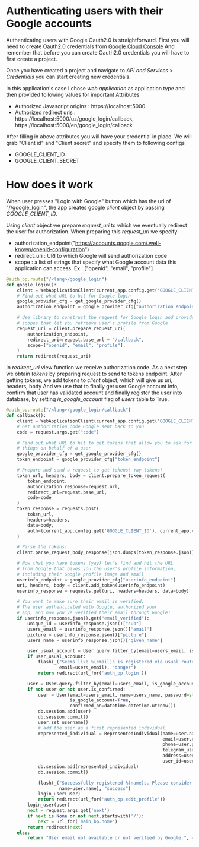 # Authenticating users with their Google accounts

Authenticating users with Google Oauth2.0 is straightforward.
First you will need to create Oauth2.0 credentials from [Google Cloud Console](https://console.cloud.google.com/apis/dashboard?project=ideliver-374910)
And remember that before you can create Oauth2.0 credentials you will have to first create a project.

Once you have created a project and navigate to *API and Services* > *Credentials*
you can start creating new credentials.

In this application's case I chose *web application* as application type
and then provided following values for important Attributes

- Authorized Javascript origins : https://localhost:5000
- Authorized redirect uris : https://localhost:5000/uz/google_login/callback, https://localhost:5000/en/google_login/callback

After filling in above attributes you will have your credential in place.
We will grab "Client id" and "Client secret" and specify them to following configs

- GOOGLE_CLIENT_ID
- GOOGLE_CLIENT_SECRET

# How does it work

When user presses "Login with Google" button which has the url of "/<lang>/google_login", the app creates google *client* object by passing *GOOGLE_CLIENT_ID*.



Using *client* object we prepare *request_uri* to which we eventually redirect the user for authorization.
When preparing this *request_uri* we specify 
- authorization_endpoint("https://accounts.google.com/.well-known/openid-configuration")
- redirect_uri : URI to which Google will send authorization code
- scope : a list of strings that specify what Google account data this application can access. Ex : ["openid", "email", "profile"]


```python
@auth_bp.route("/<lang>/google_login")
def google_login():
    client = WebApplicationClient(current_app.config.get('GOOGLE_CLIENT_ID'))
    # Find out what URL to hit for Google login
    google_provider_cfg = get_google_provider_cfg()
    authorization_endpoint = google_provider_cfg["authorization_endpoint"]

    # Use library to construct the request for Google login and provide
    # scopes that let you retrieve user's profile from Google
    request_uri = client.prepare_request_uri(
        authorization_endpoint,
        redirect_uri=request.base_url + "/callback",
        scope=["openid", "email", "profile"],
    )
    return redirect(request_uri)
```

In *redirect_uri* view function we receive authorization code.
As a next step we obtain *tokens* by preparing request to send to tokens endpoint.
After getting tokens, we add tokens to *client* object, which will give us 
uri, headers, body
And we use that to finally get user Google account info, confirm that user has validated account and finally register the user into database, by setting *is_google_account* flag of *users* table to True. 

```python
@auth_bp.route("/<lang>/google_login/callback")
def callback():
    client = WebApplicationClient(current_app.config.get('GOOGLE_CLIENT_ID'))
    # Get authorization code Google sent back to you
    code = request.args.get("code")

    # Find out what URL to hit to get tokens that allow you to ask for
    # things on behalf of a user
    google_provider_cfg = get_google_provider_cfg()
    token_endpoint = google_provider_cfg["token_endpoint"]

    # Prepare and send a request to get tokens! Yay tokens!
    token_url, headers, body = client.prepare_token_request(
        token_endpoint,
        authorization_response=request.url,
        redirect_url=request.base_url,
        code=code
    )
    token_response = requests.post(
        token_url,
        headers=headers,
        data=body,
        auth=(current_app.config.get('GOOGLE_CLIENT_ID'), current_app.config.get('GOOGLE_CLIENT_SECRET')),
    )

    # Parse the tokens!
    client.parse_request_body_response(json.dumps(token_response.json()))

    # Now that you have tokens (yay) let's find and hit the URL
    # from Google that gives you the user's profile information,
    # including their Google profile image and email
    userinfo_endpoint = google_provider_cfg["userinfo_endpoint"]
    uri, headers, body = client.add_token(userinfo_endpoint)
    userinfo_response = requests.get(uri, headers=headers, data=body)

    # You want to make sure their email is verified.
    # The user authenticated with Google, authorized your
    # app, and now you've verified their email through Google!
    if userinfo_response.json().get("email_verified"):
        unique_id = userinfo_response.json()["sub"]
        users_email = userinfo_response.json()["email"]
        picture = userinfo_response.json()["picture"]
        users_name = userinfo_response.json()["given_name"]

        user_usual_account = User.query.filter_by(email=users_email, is_google_account=False).first()
        if user_usual_account:
            flash(_("Seems like %(email)s is registered via usual route. Please login using your password",
                    email=users_email), "danger")
            return redirect(url_for('auth_bp.login'))

        user = User.query.filter_by(email=users_email, is_google_account=True).first()
        if not user or not user.is_confirmed:
            user = User(email=users_email, name=users_name, password=str(os.urandom(23)), is_confirmed=True,
                        is_google_account=True,
                        confirmed_on=datetime.datetime.utcnow())
            db.session.add(user)
            db.session.commit()
            user.set_username()
            # add the user as a first represented individual
            represented_individual = RepresentedIndividual(name=user.name,
                                                           email=user.email,
                                                           phone=user.phone,
                                                           telegram_username=user.telegram_username,
                                                           address=user.address,
                                                           user_id=user.id)
            db.session.add(represented_individual)
            db.session.commit()

            flash(_("Successfully registered %(name)s. Please consider to edit your profile later",
                    name=user.name), "success")
            login_user(user)
            return redirect(url_for('auth_bp.edit_profile'))
        login_user(user)
        next = request.args.get('next')
        if next is None or not next.startswith('/'):
            next = url_for('main_bp.home')
        return redirect(next)
    else:
        return "User email not available or not verified by Google.", 400
```

